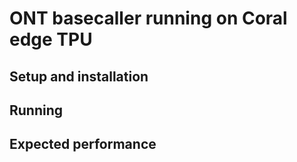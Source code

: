 # ONT basecaller running on Coral edge TPU

## Setup and installation

## Running

## Expected performance
